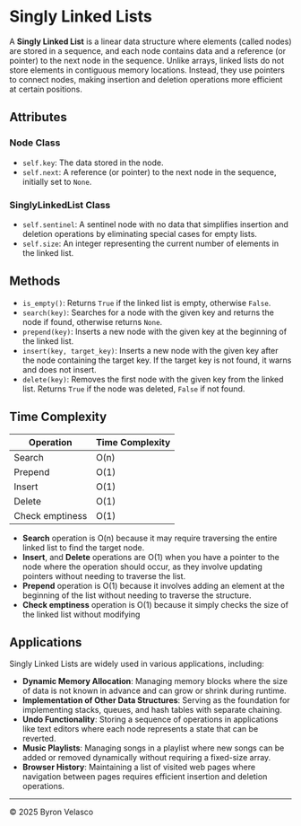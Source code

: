 # **Singly Linked Lists**

A **Singly Linked List** is a linear data structure where elements (called nodes) are stored in a sequence, and each node contains data and a reference (or pointer) to the next node in the sequence. Unlike arrays, linked lists do not store elements in contiguous memory locations. Instead, they use pointers to connect nodes, making insertion and deletion operations more efficient at certain positions.

## Attributes

### Node Class
- `self.key`: The data stored in the node.
- `self.next`: A reference (or pointer) to the next node in the sequence, initially set to `None`.

### SinglyLinkedList Class
- `self.sentinel`: A sentinel node with no data that simplifies insertion and deletion operations by eliminating special cases for empty lists.
- `self.size`: An integer representing the current number of elements in the linked list.

## Methods
- `is_empty()`: Returns `True` if the linked list is empty, otherwise `False`.
- `search(key)`: Searches for a node with the given key and returns the node if found, otherwise returns `None`.
- `prepend(key)`: Inserts a new node with the given key at the beginning of the linked list.
- `insert(key, target_key)`: Inserts a new node with the given key after the node containing the target key. If the target key is not found, it warns and does not insert.
- `delete(key)`: Removes the first node with the given key from the linked list. Returns `True` if the node was deleted, `False` if not found.

## Time Complexity
| Operation        | Time Complexity |
|------------------|-----------------|
| Search           | O(n)            |
| Prepend          | O(1)            |
| Insert           | O(1)            |
| Delete           | O(1)            |
| Check emptiness  | O(1)            |

- **Search** operation is O(n) because it may require traversing the entire linked list to find the target node.
- **Insert**, and **Delete** operations are O(1) when you have a pointer to the node where the operation should occur, as they involve updating pointers without needing to traverse the list.
- **Prepend** operation is O(1) because it involves adding an element at the beginning of the list without needing to traverse the structure.
- **Check emptiness** operation is O(1) because it simply checks the size of the linked list without modifying

## Applications
Singly Linked Lists are widely used in various applications, including:
- **Dynamic Memory Allocation**: Managing memory blocks where the size of data is not known in advance and can grow or shrink during runtime.
- **Implementation of Other Data Structures**: Serving as the foundation for implementing stacks, queues, and hash tables with separate chaining.
- **Undo Functionality**: Storing a sequence of operations in applications like text editors where each node represents a state that can be reverted.
- **Music Playlists**: Managing songs in a playlist where new songs can be added or removed dynamically without requiring a fixed-size array.
- **Browser History**: Maintaining a list of visited web pages where navigation between pages requires efficient insertion and deletion operations.

---
© 2025 Byron Velasco